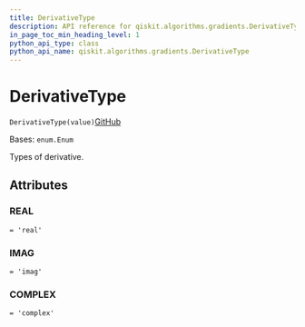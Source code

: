 ```yaml
---
title: DerivativeType
description: API reference for qiskit.algorithms.gradients.DerivativeType
in_page_toc_min_heading_level: 1
python_api_type: class
python_api_name: qiskit.algorithms.gradients.DerivativeType
---
```


# DerivativeType

<span id="qiskit.algorithms.gradients.DerivativeType" />

`DerivativeType(value)`[GitHub](https://github.com/qiskit/qiskit/tree/stable/0.40/qiskit/algorithms/gradients/utils.py "view source code")

Bases: `enum.Enum`

Types of derivative.

## Attributes

<span id="qiskit.algorithms.gradients.DerivativeType.REAL" />

### REAL

`= 'real'`

<span id="qiskit.algorithms.gradients.DerivativeType.IMAG" />

### IMAG

`= 'imag'`

<span id="qiskit.algorithms.gradients.DerivativeType.COMPLEX" />

### COMPLEX

`= 'complex'`

